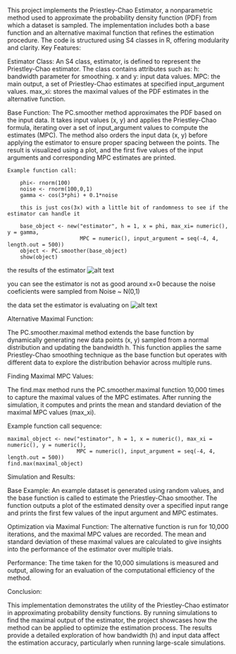 This project implements the Priestley-Chao Estimator, a nonparametric method used to approximate the probability density function (PDF) from which a dataset is sampled. The implementation includes both a base function and an alternative maximal function that refines the estimation procedure. The code is structured using S4 classes in R, offering modularity and clarity.
Key Features:

Estimator Class:
An S4 class, estimator, is defined to represent the Priestley-Chao estimator.
The class contains attributes such as:
        h: bandwidth parameter for smoothing.
        x and y: input data values.
        MPC: the main output, a set of Priestley-Chao estimates at specified input_argument values.
        max_xi: stores the maximal values of the PDF estimates in the alternative function.

Base Function:
        The PC.smoother method approximates the PDF based on the input data.
        It takes input values (x, y) and applies the Priestley-Chao formula, iterating over a set of input_argument values to compute the estimates (MPC).
        The method also orders the input data (x, y) before applying the estimator to ensure proper spacing between the points.
        The result is visualized using a plot, and the first five values of the input arguments and corresponding MPC estimates are printed.
        

    Example function call:

        phi<- rnorm(100)
        noise <- rnorm(100,0,1)
        gamma <- cos(3*phi) + 0.1*noise

        this is just cos(3x) with a little bit of randomness to see if the estimator can handle it

        base_object <- new("estimator", h = 1, x = phi, max_xi= numeric(), y = gamma, 
                           MPC = numeric(), input_argument = seq(-4, 4, length.out = 500))
        object <- PC.smoother(base_object)
        show(object)

the results of the estimator 
![alt text]([https://github.com/Jacob-J-Richards/R_Priestley-Chao_estimator/blob/main/estimator.JPG](https://github.com/Jacob-J-Richards/KDE_Functions_and_Simulations/blob/main/images/estimator.JPG))

you can see the estimator is not as good around x=0 because the noise coeficients were sampled from Noise ~ N(0,1)

the data set the estimator is evaluating on 
![alt text]([https://github.com/Jacob-J-Richards/R_Priestley-Chao_estimator/blob/main/data.JPG](https://github.com/Jacob-J-Richards/KDE_Functions_and_Simulations/blob/main/images/data.JPG))


Alternative Maximal Function:

The PC.smoother.maximal method extends the base function by dynamically generating new data points (x, y) sampled from a normal distribution and updating the bandwidth h.
This function applies the same Priestley-Chao smoothing technique as the base function but operates with different data to explore the distribution behavior across multiple runs.

Finding Maximal MPC Values:

The find.max method runs the PC.smoother.maximal function 10,000 times to capture the maximal values of the MPC estimates.
After running the simulation, it computes and prints the mean and standard deviation of the maximal MPC values (max_xi).


Example function call sequence:

    maximal_object <- new("estimator", h = 1, x = numeric(), max_xi = numeric(), y = numeric(), 
                          MPC = numeric(), input_argument = seq(-4, 4, length.out = 500))
    find.max(maximal_object)


Simulation and Results:

Base Example:
An example dataset is generated using random values, and the base function is called to estimate the Priestley-Chao smoother.
The function outputs a plot of the estimated density over a specified input range and prints the first few values of the input argument and MPC estimates.

Optimization via Maximal Function:
The alternative function is run for 10,000 iterations, and the maximal MPC values are recorded.
The mean and standard deviation of these maximal values are calculated to give insights into the performance of the estimator over multiple trials.

Performance:
The time taken for the 10,000 simulations is measured and output, allowing for an evaluation of the computational efficiency of the method.

Conclusion:

This implementation demonstrates the utility of the Priestley-Chao estimator in approximating probability density functions. By running simulations to find the maximal output of the estimator, the project showcases how the method can be applied to optimize the estimation process. The results provide a detailed exploration of how bandwidth (h) and input data affect the estimation accuracy, particularly when running large-scale simulations.
